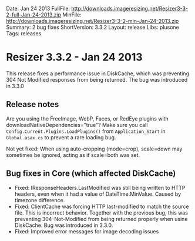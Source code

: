 Date: Jan 24 2013
FullFile: http://downloads.imageresizing.net/Resizer3-3-2-full-Jan-24-2013.zip
MinFile: http://downloads.imageresizing.net/Resizer3-3-2-min-Jan-24-2013.zip
Summary: 2 bug fixes
ShortVersion: 3.3.2
Layout: release
Libs: plusone
Tags: releases


# Resizer 3.3.2 -  Jan 24 2013

This release fixes a performance issue in DiskCache, which was preventing 304 Not Modified responses from being returned. The bug was introduced in 3.3.0


## Release notes

Are you using the FreeImage, WebP, Faces, or RedEye plugins with downloadNativeDependencies="true"? Make sure you call `Config.Current.Plugins.LoadPlugins()` from `Application_Start` in `Global.asax.cs` to prevent a rare loading bug.

Not yet fixed: When using auto-cropping (mode=crop), scale=down may sometimes be ignored, acting as if scale=both was set.

## Bug fixes in Core (which affected DiskCache)

* Fixed: IResponseHeaders.LastModified was still being written to HTTP headers, even when it had a value of DateTime.MinValue. Caused by timezone difference.
* Fixed: ClientCache was forcing HTTP last-modified to match the source file. This is incorrect behavior. Together with the previous bug, this was preventing 304-Not-Modified from being returned properly when usine DiskCache. Bug was introduced in 3.3.0.
* Fixed: Improved error messages for image decoding issues